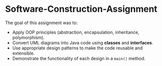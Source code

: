# Software-Construction-Assignment
The goal of this assignment was to:
- Apply OOP principles (abstraction, encapsulation, inheritance, polymorphism).
- Convert UML diagrams into Java code using **classes** and **interfaces**.
- Use appropriate design patterns to make the code reusable and extensible.
- Demonstrate the functionality of each design in a `main()` method.
